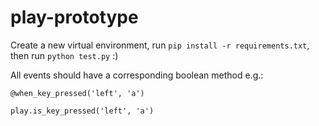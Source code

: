 # play-prototype

Create a new virtual environment, run `pip install -r requirements.txt`, then run `python test.py` :)


All events should have a corresponding boolean method e.g.:

`@when_key_pressed('left', 'a')`

`play.is_key_pressed('left', 'a')`
